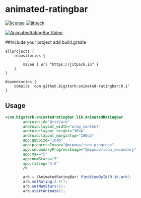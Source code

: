 # animated-ratingbar
[![license](https://img.shields.io/hexpm/l/plug.svg)](LICENSE)
[![jitpack](https://img.shields.io/badge/jitpack-0.1-green.svg)](https://jitpack.io/#bigstark/android-cycler)


[![AnimatedRatingBar Video](http://www.giphy.com/gifs/l0He3Bk3v79rjoShW)](https://www.youtube.com/watch?v=N5JyryFEomM)

##Include your project
add build.gradle
```
allprojects {
	repositories {
		...
		maven { url "https://jitpack.io" }
	}
}
```
```
dependencies {
    compile 'com.github.bigstark:animated-ratingbar:0.1'
}
```


## Usage
``` xml
<com.bigstark.animatedratingbar.lib.AnimatedRatingBar
        android:id="@+id/arb"
        android:layout_width="wrap_content"
        android:layout_height="30dp"
        android:layout_marginTop="100dp"
        app:gapSize="10dp"
        app:progressImage="@mipmap/icon_progress"
        app:secondaryProgressImage="@mipmap/icon_secondary"
        app:max="5"
        app:numStars="5"
        app:rating="4.6"
        />
```

``` java
        arb = (AnimatedRatingBar) findViewById(R.id.arb);
        arb.setRating(4.3f);
        arb.setNumStars(5);
        arb.startAnimate();
```
